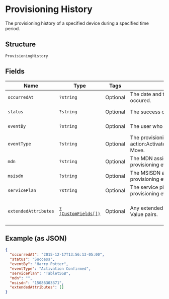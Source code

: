 
# Provisioning History

The provisioning history of a specified device during a specified time period.

## Structure

`ProvisioningHistory`

## Fields

| Name | Type | Tags | Description | Getter | Setter |
|  --- | --- | --- | --- | --- | --- |
| `occurredAt` | `?string` | Optional | The date and time when the provisioning event occured. | getOccurredAt(): ?string | setOccurredAt(?string occurredAt): void |
| `status` | `?string` | Optional | The success or failure of the provisioning event. | getStatus(): ?string | setStatus(?string status): void |
| `eventBy` | `?string` | Optional | The user who performed the provisioning event. | getEventBy(): ?string | setEventBy(?string eventBy): void |
| `eventType` | `?string` | Optional | The provisioning action:Activate,Suspend,Restore,Deactivate,Device Move. | getEventType(): ?string | setEventType(?string eventType): void |
| `mdn` | `?string` | Optional | The MDN assigned to the device after the provisioning event. | getMdn(): ?string | setMdn(?string mdn): void |
| `msisdn` | `?string` | Optional | The MSISDN assigned to the device after the provisioning event. | getMsisdn(): ?string | setMsisdn(?string msisdn): void |
| `servicePlan` | `?string` | Optional | The service plan of the device after the provisioning event occurred. | getServicePlan(): ?string | setServicePlan(?string servicePlan): void |
| `extendedAttributes` | [`?(CustomFields[])`](../../doc/models/custom-fields.md) | Optional | Any extended attributes for the event, as Key and Value pairs. | getExtendedAttributes(): ?array | setExtendedAttributes(?array extendedAttributes): void |

## Example (as JSON)

```json
{
  "occurredAt": "2015-12-17T13:56:13-05:00",
  "status": "Success",
  "eventBy": "Harry Potter",
  "eventType": "Activation Confirmed",
  "servicePlan": "Tablet5GB",
  "mdn": "",
  "msisdn": "15086303371",
  "extendedAttributes": []
}
```

